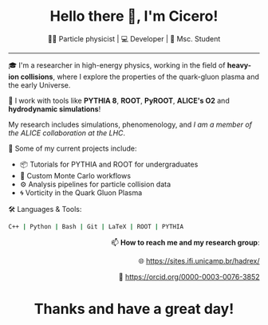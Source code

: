 <h1 align="center">Hello there 👋, I'm Cicero!</h1>

<p align="center">
  👨‍🔬 Particle physicist | 💻 Developer | 🧪 Msc. Student
</p>

---

🎓 I'm a researcher in high-energy physics, working in the field of **heavy-ion collisions**, where I explore the properties of the quark-gluon plasma and the early Universe.

🔬 I work with tools like **PYTHIA 8**, **ROOT**, **PyROOT**, **ALICE's O2** and **hydrodynamic simulations**!

My research includes simulations, phenomenology, and *I am a member of the ALICE collaboration at the LHC*.

🚀 Some of my current projects include:
- 📦 Tutorials for PYTHIA and ROOT for undergraduates
- 🧠 Custom Monte Carlo workflows
- ⚙️ Analysis pipelines for particle collision data
- 🌀 Vorticity in the Quark Gluon Plasma

🛠️ Languages & Tools:
```bash
C++ | Python | Bash | Git | LaTeX | ROOT | PYTHIA
```

<div align="right">
  
📫 **How to reach me and my research group**:

🌐 https://sites.ifi.unicamp.br/hadrex/

💼 https://orcid.org/0000-0003-0076-3852

</div>

<h1 align="center">Thanks and have a great day!</h1>
